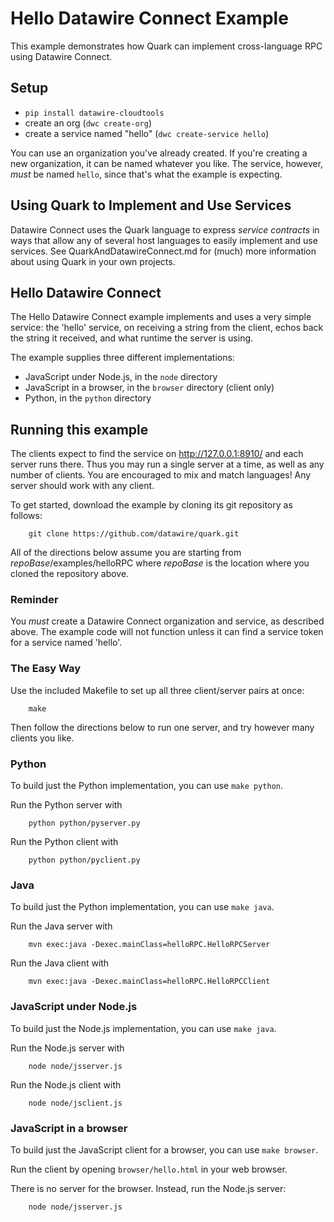 # Hello Datawire Connect Example

This example demonstrates how Quark can implement cross-language RPC
using Datawire Connect.

## Setup

- `pip install datawire-cloudtools`
- create an org (`dwc create-org`)
- create a service named "hello" (`dwc create-service hello`)

You can use an organization you've already created. If you're creating
a new organization, it can be named whatever you like. The service,
however, _must_ be named `hello`, since that's what the example is 
expecting.

## Using Quark to Implement and Use Services

Datawire Connect uses the Quark language to express _service contracts_ in ways
that allow any of several host languages to easily implement and use services.
See QuarkAndDatawireConnect.md for (much) more information about using Quark in
your own projects.

## Hello Datawire Connect

The Hello Datawire Connect example implements and uses a very simple service:
the 'hello' service, on receiving a string from the client, echos back the string
it received, and what runtime the server is using.

The example supplies three different implementations:

- JavaScript under Node.js, in the `node` directory
- JavaScript in a browser, in the `browser` directory (client only)
- Python, in the `python` directory

## Running this example

The clients expect to find the service on http://127.0.0.1:8910/
and each server runs there. Thus you may run a single server at a
time, as well as any number of clients. You are encouraged to mix and
match languages! Any server should work with any client.

To get started, download the example by cloning its git repository as
follows:

        git clone https://github.com/datawire/quark.git

All of the directions below assume you are starting from
*repoBase*/examples/helloRPC where *repoBase* is the location where
you cloned the repository above.

### Reminder

You _must_ create a Datawire Connect organization and service, as described
above. The example code will not function unless it can find a service token
for a service named 'hello'.

### The Easy Way

Use the included Makefile to set up all three client/server pairs at once:

        make

Then follow the directions below to run one server, and try however many
clients you like.

### Python

To build just the Python implementation, you can use `make python`.

Run the Python server with

        python python/pyserver.py

Run the Python client with

        python python/pyclient.py

### Java

To build just the Python implementation, you can use `make java`.

Run the Java server with

        mvn exec:java -Dexec.mainClass=helloRPC.HelloRPCServer

Run the Java client with

        mvn exec:java -Dexec.mainClass=helloRPC.HelloRPCClient

### JavaScript under Node.js

To build just the Node.js implementation, you can use `make java`.

Run the Node.js server with

        node node/jsserver.js

Run the Node.js client with

        node node/jsclient.js

### JavaScript in a browser

To build just the JavaScript client for a browser, you can use `make browser`.

Run the client by opening `browser/hello.html` in your web browser.

There is no server for the browser. Instead, run the Node.js server:

        node node/jsserver.js
